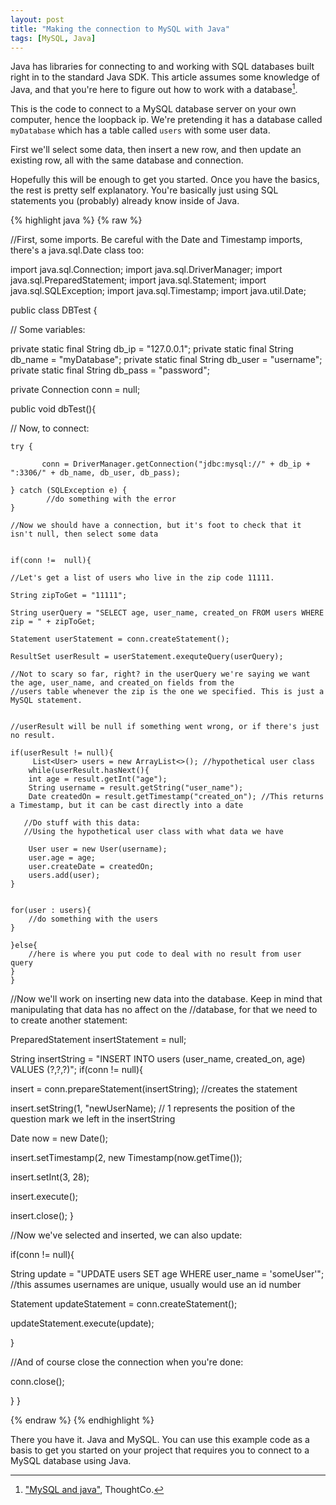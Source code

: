 ```yaml
---
layout: post
title: "Making the connection to MySQL with Java"
tags: [MySQL, Java]
---
```


Java has libraries for connecting to and working with SQL databases built right in to the standard Java SDK. This article assumes some knowledge of Java, and that you're here to figure out how to work with a database[^ref].

This is the code to connect to a MySQL database server on your own computer, hence the loopback ip. We're pretending it has a database called `myDatabase` which has a table called `users` with some user data.

First we'll select some data, then insert a new row, and then update an existing row, all with the same database and connection. 

Hopefully this will be enough to get you started. Once you have the basics, the rest is pretty self explanatory. You're basically just using SQL statements you (probably) already know inside of Java.

{% highlight java %}
{% raw %}

//First, some imports. Be careful with the Date and Timestamp imports, there's a java.sql.Date class too:

import java.sql.Connection;
import java.sql.DriverManager;
import java.sql.PreparedStatement;
import java.sql.Statement;
import java.sql.SQLException;
import java.sql.Timestamp;
import java.util.Date;


public class DBTest {

// Some variables:

private static final String db_ip = "127.0.0.1";
private static final String db_name = "myDatabase";
private static final String db_user = "username";
private static final String db_pass = "password";

private Connection conn = null;

public void dbTest(){

// Now, to connect:

    try {
    
           conn = DriverManager.getConnection("jdbc:mysql://" + db_ip + ":3306/" + db_name, db_user, db_pass); 
                                                 
    } catch (SQLException e) {
            //do something with the error
    }

    //Now we should have a connection, but it's foot to check that it isn't null, then select some data


    if(conn !=  null){

    //Let's get a list of users who live in the zip code 11111.

    String zipToGet = "11111";

    String userQuery = "SELECT age, user_name, created_on FROM users WHERE zip = " + zipToGet;

    Statement userStatement = conn.createStatement();

    ResultSet userResult = userStatement.exequteQuery(userQuery);

    //Not to scary so far, right? in the userQuery we're saying we want the age, user_name, and created_on fields from the 
    //users table whenever the zip is the one we specified. This is just a MySQL statement.


    //userResult will be null if something went wrong, or if there's just no result.

    if(userResult != null){
         List<User> users = new ArrayList<>(); //hypothetical user class
        while(userResult.hasNext(){
        int age = result.getInt("age");
        String username = result.getString("user_name");
        Date createdOn = result.getTimestamp("created_on"); //This returns a Timestamp, but it can be cast directly into a date

       //Do stuff with this data:
       //Using the hypothetical user class with what data we have

        User user = new User(username); 
        user.age = age;
        user.createDate = createdOn;
        users.add(user);
    }


    for(user : users){
        //do something with the users
    }

    }else{
        //here is where you put code to deal with no result from user query
    }
    }

//Now we'll work on inserting new data into the database. Keep in mind that manipulating that data has no affect on the //database, for that we need to to create another statement:

PreparedStatement insertStatement = null;

String insertString = "INSERT INTO users (user_name, created_on, age) VALUES (?,?,?)";
if(conn != null){

insert = conn.prepareStatement(insertString); //creates the statement

insert.setString(1, "newUserName); // 1 represents the position of the question mark we left in the insertString

Date now = new Date();

insert.setTimestamp(2, new Timestamp(now.getTime()); 

insert.setInt(3, 28);

insert.execute();

insert.close();
}
 
//Now we've selected and inserted, we can also update:

if(conn != null){

String update = "UPDATE users SET age WHERE user_name = 'someUser'"; 
//this assumes usernames are unique, usually would use an id number

Statement updateStatement = conn.createStatement();

updateStatement.execute(update);

}

//And of course close the connection when you're done:

conn.close();

}
}

{% endraw %}
{% endhighlight %}

There you have it. Java and MySQL.  You can use this example code as a basis to get you started on your project that requires you to connect to a MySQL database using Java.


[^ref]: ["MySQL and java"](https://www.thoughtco.com/mysql-and-java-2694108), ThoughtCo.